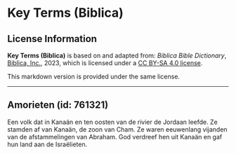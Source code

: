 # Key Terms (Biblica)

## License Information

**Key Terms (Biblica)** is based on and adapted from: _Biblica Bible Dictionary_, [Biblica, Inc.](https://www.biblica.com/), 2023, which is licensed under a [CC BY-SA 4.0 license](https://creativecommons.org/licenses/by-sa/4.0/legalcode.en).

This markdown version is provided under the same license.



--------------------------------

## Amorieten (id: 761321)

Een volk dat in Kanaän en ten oosten van de rivier de Jordaan leefde. Ze stamden af van Kanaän, de zoon van Cham. Ze waren eeuwenlang vijanden van de afstammelingen van Abraham. God verdreef hen uit Kanaän en gaf hun land aan de Israëlieten.


